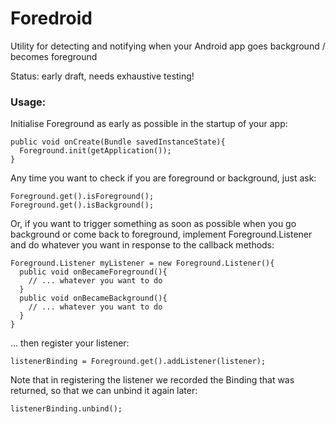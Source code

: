 # Foredroid

Utility for detecting and notifying when your Android app goes background / becomes foreground

Status: early draft, needs exhaustive testing!

### Usage:

Initialise Foreground as early as possible in the startup of your app:

    public void onCreate(Bundle savedInstanceState){
      Foreground.init(getApplication());
    }

Any time you want to check if you are foreground or background, just ask:

    Foreground.get().isForeground();
    Foreground.get().isBackground();

Or, if you want to trigger something as soon as possible when you go background or come back 
to foreground, implement Foreground.Listener and do whatever you want in response to the callback methods:

    Foreground.Listener myListener = new Foreground.Listener(){
      public void onBecameForeground(){
        // ... whatever you want to do
      }
      public void onBecameBackground(){
        // ... whatever you want to do
      }
    }
    
... then register your listener:
 
    listenerBinding = Foreground.get().addListener(listener);

Note that in registering the listener we recorded the Binding that was returned, so that we can unbind it again later:

    listenerBinding.unbind();

